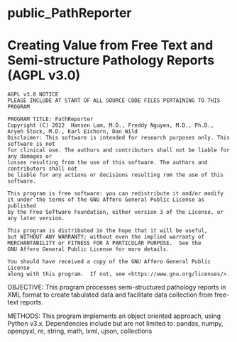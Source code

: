 # public_PathReporter
Creating Value from Free Text and Semi-structure Pathology Reports (AGPL v3.0)
=============================================================================================
    AGPL v3.0 NOTICE
    PLEASE INCLUDE AT START OF ALL SOURCE CODE FILES PERTAINING TO THIS PROGRAM

    PROGRAM TITLE: PathReporter
    Copyright (C) 2022  Hansen Lam, M.D., Freddy Nguyen, M.D., Ph.D., Aryeh Stock, M.D., Karl Eichorn, Dan Wild
    Disclaimer: This software is intended for research purposes only. This software is not
    for clinical use. The authors and contributors shall not be liable for any damages or
    losses resulting from the use of this software. The authors and contributors shall not 
    be liable for any actions or decisions resulting rom the use of this software.
    
    This program is free software: you can redistribute it and/or modify
    it under the terms of the GNU Affero General Public License as published
    by the Free Software Foundation, either version 3 of the License, or
    any later version.

    This program is distributed in the hope that it will be useful,
    but WITHOUT ANY WARRANTY; without even the implied warranty of
    MERCHANTABILITY or FITNESS FOR A PARTICULAR PURPOSE.  See the
    GNU Affero General Public License for more details.

    You should have received a copy of the GNU Affero General Public License
    along with this program.  If not, see <https://www.gnu.org/licenses/>.


OBJECTIVE:
This program processes semi-structured pathology reports in XML format to create tabulated data and
facilitate data collection from free-text reports. 

METHODS:
This program implements an object oriented approach, using Python v3.x. Dependencies include but are
not limited to:
pandas, numpy, openpyxl, re, string, math, lxml, ujson, collections
